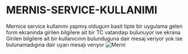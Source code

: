 # MERNIS-SERVICE-KULLANIMI
Mernice service kullanımı yapmış oldugum basit tipte bir uygulama gelen form ekranında girilen bilgilere ait bir TC vatandaşı bulunuyor ise ekrana Girilen bilgilere ait bir kullanıcının bulunduguna dair mesaj veriyor yok ise bulunamadıgına dair uyarı mesajı verıyor 
![Merni](https://github.com/kubilayytpkts/MERNIS-SERVICE-KULLANIMI/assets/119957098/c18343b2-211f-47cd-9883-3f2194c4d619)
